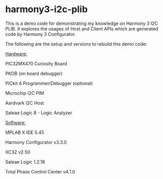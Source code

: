 # harmony3-i2c-plib
This is a demo code for demonstrating my knowledge on Harmony 3 I2C PLIB. It explores the usages of Host and Client APIs which are generated code by Harmony 3 Configurator.



The following are the setup and versions to rebuild this demo code:

<u>Hardware:</u>

PIC32MX470 Curiosity Board

PKOB (on board debugger)

PICkit 4 Programmer/Debugger (optional)

Microchip I2C PIM 

Aardvark I2C Host

Saleae Logic 8 - Logic Analyzer



<u>Software:</u>

MPLAB X IDE 5.45

Harmony Configurator v3.3.0

XC32 v2.50

Saleae Logic 1.2.18

Total Phase Control Center v4.1.0